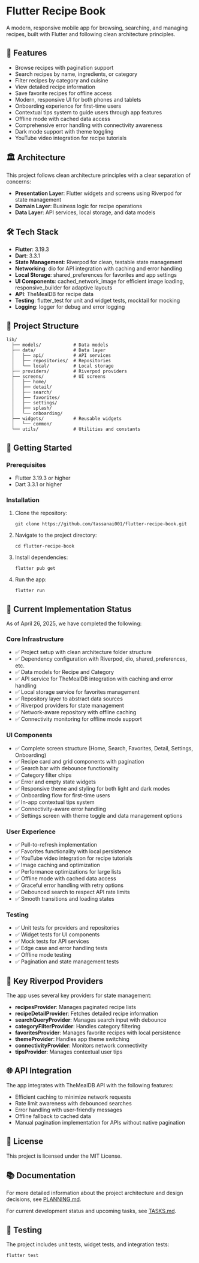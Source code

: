 # Flutter Recipe Book

A modern, responsive mobile app for browsing, searching, and managing recipes, built with Flutter and following clean architecture principles.

## 📱 Features

- Browse recipes with pagination support
- Search recipes by name, ingredients, or category
- Filter recipes by category and cuisine
- View detailed recipe information
- Save favorite recipes for offline access
- Modern, responsive UI for both phones and tablets
- Onboarding experience for first-time users
- Contextual tips system to guide users through app features
- Offline mode with cached data access
- Comprehensive error handling with connectivity awareness
- Dark mode support with theme toggling
- YouTube video integration for recipe tutorials

## 🏛️ Architecture

This project follows clean architecture principles with a clear separation of concerns:

- **Presentation Layer**: Flutter widgets and screens using Riverpod for state management
- **Domain Layer**: Business logic for recipe operations
- **Data Layer**: API services, local storage, and data models

## 🛠️ Tech Stack

- **Flutter**: 3.19.3
- **Dart**: 3.3.1
- **State Management**: Riverpod for clean, testable state management
- **Networking**: dio for API integration with caching and error handling
- **Local Storage**: shared_preferences for favorites and app settings
- **UI Components**: cached_network_image for efficient image loading, responsive_builder for adaptive layouts
- **API**: TheMealDB for recipe data
- **Testing**: flutter_test for unit and widget tests, mocktail for mocking
- **Logging**: logger for debug and error logging

## 📁 Project Structure

```
lib/
  ├── models/            # Data models
  ├── data/              # Data layer
  │   ├── api/           # API services
  │   ├── repositories/  # Repositories
  │   └── local/         # Local storage
  ├── providers/         # Riverpod providers
  ├── screens/           # UI screens
  │   ├── home/
  │   ├── detail/
  │   ├── search/
  │   ├── favorites/
  │   ├── settings/
  │   ├── splash/
  │   └── onboarding/
  ├── widgets/           # Reusable widgets
  │   └── common/
  └── utils/             # Utilities and constants
```

## 🚀 Getting Started

### Prerequisites

- Flutter 3.19.3 or higher
- Dart 3.3.1 or higher

### Installation

1. Clone the repository:
   ```
   git clone https://github.com/tassanai001/flutter-recipe-book.git
   ```

2. Navigate to the project directory:
   ```
   cd flutter-recipe-book
   ```

3. Install dependencies:
   ```
   flutter pub get
   ```

4. Run the app:
   ```
   flutter run
   ```

## 📝 Current Implementation Status

As of April 26, 2025, we have completed the following:

### Core Infrastructure
- ✅ Project setup with clean architecture folder structure
- ✅ Dependency configuration with Riverpod, dio, shared_preferences, etc.
- ✅ Data models for Recipe and Category
- ✅ API service for TheMealDB integration with caching and error handling
- ✅ Local storage service for favorites management
- ✅ Repository layer to abstract data sources
- ✅ Riverpod providers for state management
- ✅ Network-aware repository with offline caching
- ✅ Connectivity monitoring for offline mode support

### UI Components
- ✅ Complete screen structure (Home, Search, Favorites, Detail, Settings, Onboarding)
- ✅ Recipe card and grid components with pagination
- ✅ Search bar with debounce functionality
- ✅ Category filter chips
- ✅ Error and empty state widgets
- ✅ Responsive theme and styling for both light and dark modes
- ✅ Onboarding flow for first-time users
- ✅ In-app contextual tips system
- ✅ Connectivity-aware error handling
- ✅ Settings screen with theme toggle and data management options

### User Experience
- ✅ Pull-to-refresh implementation
- ✅ Favorites functionality with local persistence
- ✅ YouTube video integration for recipe tutorials
- ✅ Image caching and optimization
- ✅ Performance optimizations for large lists
- ✅ Offline mode with cached data access
- ✅ Graceful error handling with retry options
- ✅ Debounced search to respect API rate limits
- ✅ Smooth transitions and loading states

### Testing
- ✅ Unit tests for providers and repositories
- ✅ Widget tests for UI components
- ✅ Mock tests for API services
- ✅ Edge case and error handling tests
- ✅ Offline mode testing
- ✅ Pagination and state management tests

## 🔄 Key Riverpod Providers

The app uses several key providers for state management:

- **recipesProvider**: Manages paginated recipe lists
- **recipeDetailProvider**: Fetches detailed recipe information
- **searchQueryProvider**: Manages search input with debounce
- **categoryFilterProvider**: Handles category filtering
- **favoritesProvider**: Manages favorite recipes with local persistence
- **themeProvider**: Handles app theme switching
- **connectivityProvider**: Monitors network connectivity
- **tipsProvider**: Manages contextual user tips

## 🌐 API Integration

The app integrates with TheMealDB API with the following features:

- Efficient caching to minimize network requests
- Rate limit awareness with debounced searches
- Error handling with user-friendly messages
- Offline fallback to cached data
- Manual pagination implementation for APIs without native pagination

## 📄 License

This project is licensed under the MIT License.

## 📚 Documentation

For more detailed information about the project architecture and design decisions, see [PLANNING.md](./PLANNING.md).

For current development status and upcoming tasks, see [TASKS.md](./TASKS.md).

## 🧪 Testing

The project includes unit tests, widget tests, and integration tests:

```
flutter test
```